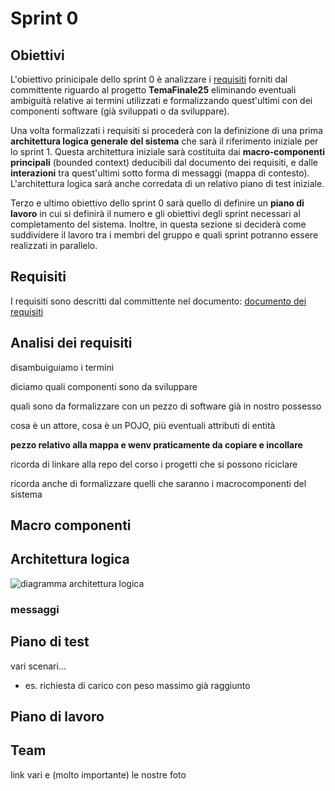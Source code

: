 # Sprint 0

## Obiettivi
L'obiettivo prinicipale dello sprint 0 è analizzare i [requisiti](../requisiti.md) forniti dal committente riguardo al progetto **TemaFinale25** eliminando eventuali ambiguità relative ai termini utilizzati e formalizzando quest'ultimi con dei componenti software (già sviluppati o da sviluppare). 

Una volta formalizzati i requisiti si procederà con la definizione di una prima **architettura logica generale del sistema** che sarà il riferimento iniziale per lo sprint 1. Questa architettura iniziale sarà costituita dai **macro-componenti principali** (bounded context) deducibili dal documento dei requisiti, e dalle **interazioni** tra quest'ultimi sotto forma di messaggi (mappa di contesto). L'architettura logica sarà anche corredata di un relativo piano di test iniziale.

Terzo e ultimo obiettivo dello sprint 0 sarà quello di definire un **piano di lavoro** in cui si definirà il numero e gli obiettivi degli sprint necessari al completamento del sistema. Inoltre, in questa sezione si deciderà come suddividere il lavoro tra i membri del gruppo e quali sprint potranno essere realizzati in parallelo.







## Requisiti
I requisiti sono descritti dal committente nel documento: [documento dei requisiti](../requisiti.md) 



## Analisi dei requisiti
disambuiguiamo i termini 

diciamo quali componenti sono da sviluppare

quali sono da formalizzare con un pezzo di software già in nostro possesso

cosa è un attore, cosa è un POJO, più eventuali attributi di entità

**pezzo relativo alla mappa e wenv praticamente da copiare e incollare**

ricorda di linkare alla repo del corso i progetti che si possono riciclare

ricorda anche di formalizzare quelli che saranno i macrocomponenti del sistema





## Macro componenti



## Architettura logica

![diagramma architettura logica](non_esiste_ancora.png)

### messaggi




## Piano di test

vari scenari... 
- es. richiesta di carico con peso massimo già raggiunto









## Piano di lavoro






## Team
link vari e (molto importante) le nostre foto